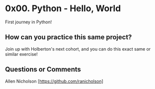 # 0x00. Python - Hello, World

First journey in Python!

## How can you practice this same project?

Join up with Holberton's next cohort, and you can do this exact same or similar exercise!

## Questions or Comments

Allen Nicholson [https://github.com/ranicholson]
